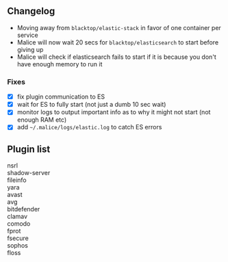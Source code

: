 Changelog
---------

-	Moving away from `blacktop/elastic-stack` in favor of one container per service
-	Malice will now wait 20 secs for `blacktop/elasticsearch` to start before giving up
-	Malice will check if elasticsearch fails to start if it is because you don't have enough memory to run it

### Fixes

-	[x] fix plugin communication to ES
-	[x] wait for ES to fully start (not just a dumb 10 sec wait)
-	[x] monitor logs to output important info as to why it might not start (not enough RAM etc)
-	[x] add `~/.malice/logs/elastic.log` to catch ES errors

Plugin list
-----------

 nsrl  
 shadow-server  
 fileinfo  
 yara  
 avast  
 avg  
 bitdefender  
 clamav  
 comodo  
 fprot  
 fsecure  
 sophos  
 floss
